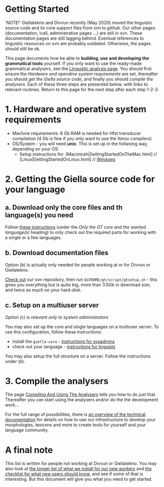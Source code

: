 # Getting Started

'*NOTE!*' Giellatekno and Divvun recently (May 2020) moved the linguistic source code and its core support files from *svn* to *github*. Our other pages (documentation, icall, administrative pages ...) are still in svn. These documentation pages are still lagging behind. Eventual references to linguistic resources on svn are probably outdated. Otherwise, the pages should still be ok.

This page documents how be able to **building, use and  developing the grammatical tools** yourself. If you only want to use the ready-made grammatical analysers, see the [Linguistic analysis page](ling/LinguisticAnalysis.html). You should first ensure the *Hardware and operative system requirements* are set, thereafter you should *get the Giella source code*, and finally you should *compile the analysers*. Each of these three steps are presented below, with links to relevant routines. Return to this page for the next step after each step 1-2-3.

# 1. Hardware and operative system requirements

* Machine requirements: 8 Gb RAM is needed for Hfst transducer compilation (4 Gb is fine if you only want to use the Xerox compilers)
* OS/System - you will need **unix**. This is set up in the follwoing way, depending on your OS:
    - Setup instructions for: [Macintosh|GettingStartedOnTheMac.html] // [Linux|GettingStartedOnLinux.html] // [Windows](GettingStartedOnWindows.html)

# 2. Getting the Giella source code for your language

## a. Download only the core files and th language(s) you need

Follow
[these instructions](/infra/infraremake/GettingStartedWithTheNewInfra.html)
(under the *Only the GT core and the wanted language(s)* heading) to only
check out the required parts for working with a single or a few languages.

## b. Download documentation files
Option (b) is actually only needed for people working at or for Divvun or Giellatekno.

[Check out](/tools/docu-svn-user.html) our svn repository, then run
`$GTHOME/gt/script/gtsetup.sh` - this gives you everything but is quite big,
more than 3.5Gb in download size, and twice as much on your hard-disk.

## c. Setup on a multiuser server
*Option (c) is relevant only to system administrators*

You may also set up the core and single languages on a multiuser server. To use this configuration, follow these instructions:

* install the `giella-core` -
  [instructions for sysadmins](SettingUpAMultiuserServer.html)
* check out your language -
  [instructions for linguists](GettingStartedOnAServer.html)

You may also setup the full structure on a server. Follow the instructions under (b).

# 3. Compile the analysers

The page [Compiling And Using The Analysers](CompilingAndUsingTheAnalysers.html)
tells you how to do just that. Thereafter you can start using the analysers and/or
do the the development work…

For the full range of possibilities, there is
[an overview of the technical documentation](infrastructure.html) for details on how to use our
infrastructure to develop your morphologies, lexicons and more to create tools
for yourself and your language community.

# A final note

This list is written for people not working at Divvun or Giellatekno. You may
also look at
[the longer list of what we install for our new workers](install-overview.html)
and [the checklist for what new users should know](../admin/checklist.html), and
see if some of that is interesting. But this document will give you what you
need to get started.
